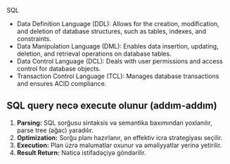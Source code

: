 SQL

- Data Definition Language (DDL): Allows for the creation, modification, and deletion of database structures, such as tables, indexes, and constraints.
- Data Manipulation Language (DML): Enables data insertion, updating, deletion, and retrieval operations on database tables.
- Data Control Language (DCL): Deals with user permissions and access control for database objects.
- Transaction Control Language (TCL): Manages database transactions and ensures ACID compliance.


## SQL query necə execute olunur (addım-addım)

1. **Parsing:** SQL sorğusu sintaksis və semantika baxımından yoxlanılır, parse tree (ağac) yaradılır.
2. **Optimization:** Sorğu planı hazırlanır, ən effektiv icra strategiyası seçilir.
3. **Execution:** Plan üzrə məlumatlar oxunur və əməliyyatlar yerinə yetirilir.
4. **Result Return:** Nəticə istifadəçiyə göndərilir.
